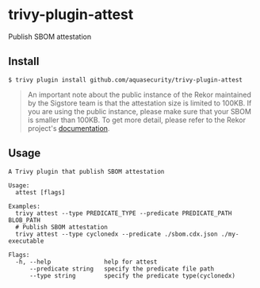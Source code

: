 # trivy-plugin-attest
Publish SBOM attestation

## Install

```
$ trivy plugin install github.com/aquasecurity/trivy-plugin-attest
```

> An important note about the public instance of the Rekor maintained by the Sigstore team is that the attestation size is limited to 100KB. If you are using the public instance, please make sure that your SBOM is smaller than 100KB.
> To get more detail, please refer to the Rekor project's     [documentation](https://github.com/sigstore/rekor#public-instance).

## Usage

```
A Trivy plugin that publish SBOM attestation

Usage:
  attest [flags]

Examples:
  trivy attest --type PREDICATE_TYPE --predicate PREDICATE_PATH BLOB_PATH
  # Publish SBOM attestation
  trivy attest --type cyclonedx --predicate ./sbom.cdx.json ./my-executable

Flags:
  -h, --help               help for attest
      --predicate string   specify the predicate file path
      --type string        specify the predicate type(cyclonedx)
```
